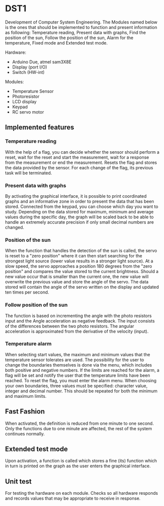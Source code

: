 # DST1
Development of Computer System Engineering. The Modules named below is the ones that should be implemented to function and present information as following: Temperature reading, Present data with graphs, Find the position of the sun, Follow the position of the sun, Alarm for the temperature, Fixed mode and Extended test mode. 

Hardware:
* Arduino Due, atmel sam3X8E
* Display (port I/O)
* Switch (HW-int)

Modules:
* Temperature Sensor
* Photoresistor
* LCD display
* Keypad
* RC servo motor

## Implemented features
### Temperature reading
With the help of a flag, you can decide whether the sensor should perform a reset, wait for the reset and start the measurement, wait for a response from the measurement or end the measurement. Resets the flag and stores the data provided by the sensor. For each change of the flag, its previous task will be terminated.
### Present data with graphs
By activating the graphical interface, it is possible to print coordinated graphs and an informative zone in order to present the data that has been stored. Connected from the keypad, you can choose which day you want to study. Depending on the data stored for maximum, minimum and average values during the specific day, the graph will be scaled back to be able to handle an extremely accurate precision if only small decimal numbers are changed.
### Position of the sun
When the function that handles the detection of the sun is called, the servo is reset to a "zero position" where it can then start searching for the strongest light source (lower value results in a stronger light source). At a slow speed, the servo approaches a position 180 degrees from the "zero position" and compares the value stored to the current brightness. Should a new value occur that is smaller than the current one, the new value will overwrite the previous value and store the angle of the servo. The data stored will contain the angle of the servo written on the display and updated ten times per second.
### Follow position of the sun
The function is based on incrementing the angle with the photo resistors input and the Angle acceleration as negative feedback. The input consists of the differences between the two photo resistors. The angular acceleration is approximated from the derivative of the velocity (input).
### Temperature alarm
When selecting start values, the maximum and minimum values ​​that the temperature sensor tolerates are used.
The possibility for the user to change the boundaries themselves is done via the menu, which includes both positive and negative numbers. If the limits are reached for the alarm, a flag will be set and notify the user that the temperature limits have been reached. To reset the flag, you must enter the alarm menu. When choosing your own boundaries, three values ​​must be specified: character value, integer and decimal number. This should be repeated for both the minimum and maximum limits.
## Fast Fashion
When activated, the definition is reduced from one minute to one second. Only the functions due to one minute are affected, the rest of the system continues normally.
## Extended test mode
Upon activation, a function is called which stores a fine (its) function which in turn is printed on the graph as the user enters the graphical interface.

## Unit test
For testing the hardware on each module. Checks so all hardware responds and records values ​​that may be appropriate to receive in response.

